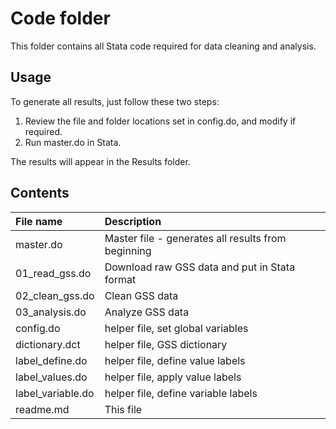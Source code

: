 # Code folder

This folder contains all Stata code required for data cleaning
and analysis.

## Usage

To generate all results, just follow these two steps:

1. Review the file and folder locations set in config.do, and modify if required.
2. Run master.do in Stata.

The results will appear in the Results folder.

## Contents

| File name         |  Description                                       |
|:-----------------|:--------------------------------------------------|
| master.do         | Master file - generates all results from beginning |
| 01_read_gss.do    | Download raw GSS data and put in Stata format      |
| 02_clean_gss.do   | Clean GSS data                                     |
| 03_analysis.do    | Analyze GSS data                                   |
| config.do         | helper file, set global variables                 |
| dictionary.dct    | helper file, GSS dictionary                        |
| label_define.do   | helper file, define value labels                   |
| label_values.do   | helper file, apply value labels                    |
| label_variable.do | helper file, define variable labels                |
| readme.md         | This file                                          |